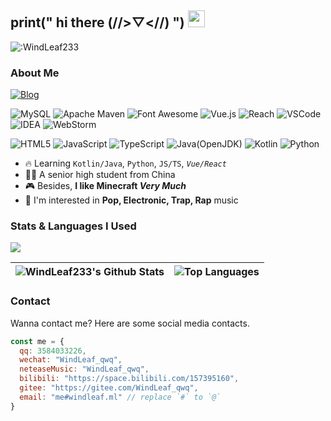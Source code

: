 ## print(" hi there (//>▽<//) ") <img src="https://user-images.githubusercontent.com/5679180/79618120-0daffb80-80be-11ea-819e-d2b0fa904d07.gif" width="27">

![:WindLeaf233](https://count.getloli.com/get/@WindLeaf233?theme=rule34)

### About Me

<a href="https://windleaf.ml/" target="_blank"> <img src="https://img.shields.io/badge/Blog-WindLeaf's Blog-%23333?style=for-the-badge" alt="Blog" /> </a>

<p>
  <img alt="MySQL" src="https://img.shields.io/badge/MySQL-005C84?style=for-the-badge&logo=mysql&logoColor=white" />
  <img alt="Apache Maven" src="https://img.shields.io/badge/apache_maven-C71A36?style=for-the-badge&logo=apachemaven&logoColor=white" />
  <img alt="Font Awesome" src="https://img.shields.io/badge/Font_Awesome-339AF0?style=for-the-badge&logo=fontawesome&logoColor=white" />
  <img alt="Vue.js" src="https://img.shields.io/badge/Vue.js-35495E?style=for-the-badge&logo=vuedotjs&logoColor=4FC08D" />
  <img alt="Reach" src="https://img.shields.io/badge/React-20232A?style=for-the-badge&logo=react&logoColor=61DAFB" />
  <img alt="VSCode" src="https://img.shields.io/badge/VSCode-0078D4?style=for-the-badge&logo=visual%20studio%20code&logoColor=white" />
  <img alt="IDEA" src="https://img.shields.io/badge/IntelliJ_IDEA-000000.svg?style=for-the-badge&logo=intellij-idea&logoColor=white" />
  <img alt="WebStorm" src="https://img.shields.io/badge/WebStorm-000000?style=for-the-badge&logo=WebStorm&logoColor=white" />
</p>

<p>
  <img alt="HTML5" src="https://img.shields.io/badge/HTML5-E34F26?style=for-the-badge&logo=html5&logoColor=white" />
  <img alt="JavaScript" src="https://img.shields.io/badge/JavaScript-323330?style=for-the-badge&logo=javascript&logoColor=F7DF1E" />
  <img alt="TypeScript" src="https://img.shields.io/badge/TypeScript-007ACC?style=for-the-badge&logo=typescript&logoColor=white" />
  <img alt="Java(OpenJDK)" src="https://img.shields.io/badge/Java(OpenJDK)-ED8B00?style=for-the-badge&logo=openjdk&logoColor=white" />
  <img alt="Kotlin" src="https://img.shields.io/badge/Kotlin-0095D5?&style=for-the-badge&logo=kotlin&logoColor=white" />
  <img alt="Python" src="https://img.shields.io/badge/Python-FFD43B?style=for-the-badge&logo=python&logoColor=blue" />
</p>

- 🔥 Learning `Kotlin/Java`, `Python`, `JS/TS`, *`Vue/React`*
- 👨‍🎓 A senior high student from China
- 🎮 Besides, **I like Minecraft *Very Much***
- 🎵 I'm interested in **Pop, Electronic, Trap, Rap** music

### Stats & Languages I Used

<img src="https://github-profile-summary-cards.vercel.app/api/cards/profile-details?username=WindLeaf233&theme=vue" />


|<img align="center" src="https://github-readme-stats.vercel.app/api?username=WindLeaf233&theme=vue&show_icons=true&hide=stars&count_private=true&hide_border=true" alt="WindLeaf233's Github Stats" />|<img align="center" src="https://github-readme-stats.vercel.app/api/top-langs/?username=WindLeaf233&layout=compact&theme=vue&hide_border=true" alt="Top Languages"/>|
|--|--|

### Contact

Wanna contact me? Here are some social media contacts.

```javascript
const me = {
  qq: 3584033226,
  wechat: "WindLeaf_qwq",
  neteaseMusic: "WindLeaf_qwq",
  bilibili: "https://space.bilibili.com/157395160",
  gitee: "https://gitee.com/WindLeaf_qwq",
  email: "me#windleaf.ml" // replace `#` to `@`
}
```
